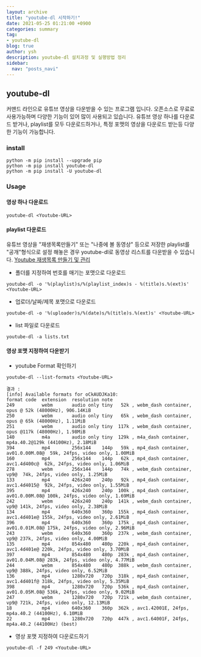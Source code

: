 ```yaml
---
layout: archive
title: "youtube-dl 시작하기!"
date: 2021-05-25 01:21:00 +0900
categories: summary
tag:
- youtube-dl
blog: true
author: ysh
description: youtube-dl 설치과정 및 실행방법 정리
sidebar:
  nav: "posts_navi"
---
```


## youtube-dl
커맨드 라인으로 유튜브 영상을 다운받을 수 있는 프로그램 입니다. 오픈소스로 무료로 사용가능하며 다양한 기능이 있어 많이 사용되고 있습니다. 유튜브 영상 하나를 다운로드 받거나, playlist를 모두 다운로드하거나, 특정 포맷의 영상을 다운로드 받는등 다양한 기능이 가능합니다.


### install
```
python -m pip install --upgrade pip
python -m pip install youtube-dl
python -m pip install -U youtube-dl
```


### Usage

#### 영상 하나 다운로드
```
youtube-dl <Youtube-URL>
```

#### playlist 다운로드
유튜브 영상을 "재생목록만들기" 또는 "나중에 볼 동영상" 등으로 저장한 playlist를 "공개"형식으로 설정 해놓은 경우 youtube-dl로 동영상 리스트를 다운받을 수 있습니다.
[Youtube 재생목록 만들기 및 관리](https://support.google.com/youtube/answer/57792?co=GENIE.Platform%3DDesktop&hl=ko)

- 폴더를 지정하여 번호를 매기는 포맷으로 다운로드
```
youtube-dl -o '%(playlist)s/%(playlist_index)s - %(title)s.%(ext)s' <Youtube-URL>
```

- 업로더/날짜/제목 포맷으로 다운로드
```
youtube-dl -o '%(uploader)s/%(date)s/%(title)s.%(ext)s' <Youtube-URL>
```

- list 파일로 다운로드
```
youtube-dl -a lists.txt
```

#### 영상 포맷 지정하여 다운받기

- youtube Format 확인하기
```
youtube-dl --list-formats <Youtube-URL>

결과 : 
[info] Available formats for oCkAUDJKa10:
format code  extension  resolution note
249          webm       audio only tiny   52k , webm_dash container, opus @ 52k (48000Hz), 906.14KiB
250          webm       audio only tiny   65k , webm_dash container, opus @ 65k (48000Hz), 1.11MiB
251          webm       audio only tiny  117k , webm_dash container, opus @117k (48000Hz), 1.98MiB
140          m4a        audio only tiny  129k , m4a_dash container, mp4a.40.2@129k (44100Hz), 2.18MiB
394          mp4        256x144    144p   59k , mp4_dash container, av01.0.00M.08@  59k, 24fps, video only, 1.00MiB
160          mp4        256x144    144p   62k , mp4_dash container, avc1.4d400c@  62k, 24fps, video only, 1.06MiB
278          webm       256x144    144p   74k , webm_dash container, vp9@  74k, 24fps, video only, 1.25MiB
133          mp4        426x240    240p   92k , mp4_dash container, avc1.4d4015@  92k, 24fps, video only, 1.55MiB
395          mp4        426x240    240p  100k , mp4_dash container, av01.0.00M.08@ 100k, 24fps, video only, 1.69MiB
242          webm       426x240    240p  141k , webm_dash container, vp9@ 141k, 24fps, video only, 2.38MiB
134          mp4        640x360    360p  155k , mp4_dash container, avc1.4d401e@ 155k, 24fps, video only, 2.61MiB
396          mp4        640x360    360p  175k , mp4_dash container, av01.0.01M.08@ 175k, 24fps, video only, 2.96MiB
243          webm       640x360    360p  237k , webm_dash container, vp9@ 237k, 24fps, video only, 4.00MiB
135          mp4        854x480    480p  220k , mp4_dash container, avc1.4d401e@ 220k, 24fps, video only, 3.70MiB
397          mp4        854x480    480p  283k , mp4_dash container, av01.0.04M.08@ 283k, 24fps, video only, 4.77MiB
244          webm       854x480    480p  388k , webm_dash container, vp9@ 388k, 24fps, video only, 6.52MiB
136          mp4        1280x720   720p  318k , mp4_dash container, avc1.4d401f@ 318k, 24fps, video only, 5.35MiB
398          mp4        1280x720   720p  536k , mp4_dash container, av01.0.05M.08@ 536k, 24fps, video only, 9.02MiB
247          webm       1280x720   720p  721k , webm_dash container, vp9@ 721k, 24fps, video only, 12.13MiB
18           mp4        640x360    360p  362k , avc1.42001E, 24fps, mp4a.40.2 (44100Hz), 6.10MiB
22           mp4        1280x720   720p  447k , avc1.64001F, 24fps, mp4a.40.2 (44100Hz) (best)
```

- 영상 포맷 지정하여 다운로드하기
```
youtube-dl -f 249 <Youtube-URL>
```
